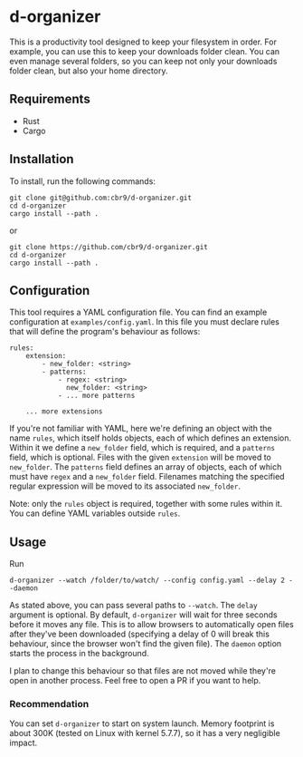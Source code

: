 # d-organizer
This is a productivity tool designed to keep your filesystem in order.
For example, you can use this to keep your downloads folder clean. You can even manage several folders, so you can keep not only your downloads folder clean, but also your home directory.

## Requirements
- Rust
- Cargo

## Installation
To install, run the following commands:
```$xslt
git clone git@github.com:cbr9/d-organizer.git
cd d-organizer
cargo install --path .
```

or
```$xslt
git clone https://github.com/cbr9/d-organizer.git
cd d-organizer
cargo install --path .
```

## Configuration 
This tool requires a YAML configuration file. You can find an example configuration at ```examples/config.yaml```.
In this file you must declare rules that will define the program's behaviour as follows:

```$xslt
rules:
    extension:
        - new_folder: <string>
        - patterns:
            - regex: <string>
              new_folder: <string>
            - ... more patterns

    ... more extensions
```

If you're not familiar with YAML, here we're defining an object with the name `rules`, which itself holds objects, each of which defines an extension.
Within it we define a `new_folder` field, which is required, and a `patterns` field, which is optional.
Files with the given `extension` will be moved to `new_folder`.
The `patterns` field defines an array of objects, each of which must have `regex` and a `new_folder` field. 
Filenames matching the specified regular expression will be moved to its associated `new_folder`.

Note: only the `rules` object is required, together with some rules within it. You can define YAML variables outside `rules`.

## Usage
Run
```$xslt
d-organizer --watch /folder/to/watch/ --config config.yaml --delay 2 --daemon
```
As stated above, you can pass several paths to `--watch`.
The `delay` argument is optional. By default, `d-organizer` will wait for three seconds before it moves any file.
This is to allow browsers to automatically open files after they've been downloaded (specifying a delay of 0 will break this behaviour, since the browser won't find the given file). The `daemon` option starts the process in the background.

I plan to change this behaviour so that files are not moved while they're open in another process. Feel free to open a PR if you want to help.

### Recommendation
You can set `d-organizer` to start on system launch. 
Memory footprint is about 300K (tested on Linux with kernel 5.7.7), so it has a very negligible impact.

